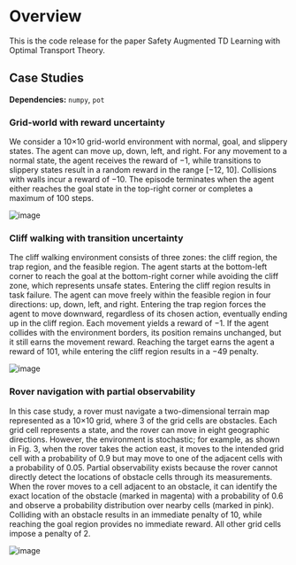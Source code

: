 # Overview
This is the code release for the paper Safety Augmented TD Learning with Optimal Transport Theory.  


## Case Studies

**Dependencies:** `numpy`, `pot`

### Grid-world with reward uncertainty
We consider a 10×10 grid-world environment with normal, goal, and slippery states. The agent can move up, down, left, and right. For any movement to a normal state, the agent receives the reward of −1, while transitions to slippery states result in a random reward in the range [−12, 10]. Collisions with walls incur a reward of −10. The episode terminates when the agent either reaches the goal state in the top-right corner or completes a maximum of 100 steps.

![image](https://github.com/user-attachments/assets/36a27626-8ee1-43ac-8277-221cfb675db9)


### Cliff walking with transition uncertainty
The cliff walking environment consists of three zones: the cliff region, the trap region, and the feasible region. The agent starts at the bottom-left corner to reach the goal at the bottom-right corner while avoiding the cliff zone, which represents unsafe states. Entering the cliff region results in task failure. The agent can move freely within the feasible region in four directions: up, down, left, and right. Entering the trap region forces the agent to move downward, regardless of its chosen action, eventually ending up in the cliff region. Each movement yields a reward of −1. If the agent collides with the environment borders, its position remains unchanged, but it still earns the movement reward. Reaching the target earns the agent a reward of 101, while entering the cliff region results in a −49 penalty.

![image](https://github.com/user-attachments/assets/fd1e708b-e631-4e52-813b-aca5a741a705)


### Rover navigation with partial observability
In this case study, a rover must navigate a two-dimensional terrain map represented as a 10×10 grid, where 3 of the grid cells are obstacles. Each grid cell represents a state, and the rover can move in eight geographic directions. However, the environment is stochastic; for example, as shown in Fig. 3, when the rover takes the action east, it moves to the intended grid cell with a probability of 0.9 but may move to one of the adjacent cells with a probability of 0.05. Partial observability exists because the rover cannot directly detect the locations of obstacle cells through its measurements. When the rover moves to a cell adjacent to an obstacle, it can identify the exact location of the obstacle (marked in magenta) with a probability of 0.6 and observe a probability distribution over nearby cells (marked in pink). Colliding with an obstacle results in an immediate penalty of 10, while reaching the goal region provides no immediate reward. All other grid cells impose a penalty of 2.


![image](https://github.com/user-attachments/assets/7b12cc75-529d-4306-bf4d-4a843c24af60)





